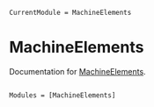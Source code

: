 ```@meta
CurrentModule = MachineElements
```

# MachineElements

Documentation for [MachineElements](https://github.com/rojesh-shikhrakar/MachineElements.jl).

```@index
```

```@autodocs
Modules = [MachineElements]
```

